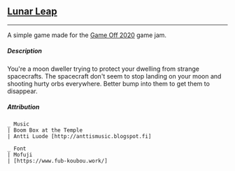 ## [Lunar Leap](https://psychopomp.itch.io/lunar-leap)
---
A simple game made for the [Game Off 2020](https://itch.io/jam/game-off-2020) game jam.
##### Description
You're a moon dweller trying to protect your dwelling from strange spacecrafts. The spacecraft don't seem to stop landing on your moon and shooting hurty orbs everywhere. Better bump into them to get them to disappear.
##### Attribution
```Text
_ Music
| Boom Box at the Temple
| Antti Luode [http://anttismusic.blogspot.fi]

_ Font
| Mofuji
| [https://www.fub-koubou.work/]
```